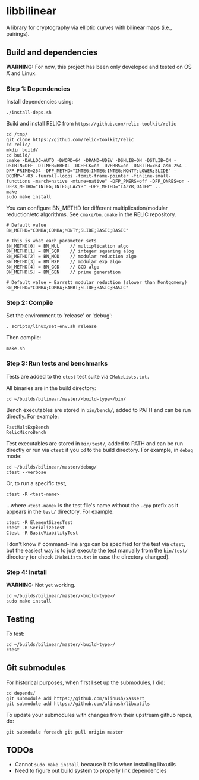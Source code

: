 # libbilinear

A library for cryptography via elliptic curves with bilinear maps (i.e., pairings).

## Build and dependencies

**WARNING:** For now, this project has been only developed and tested on OS X and Linux.

### Step 1: Dependencies

Install dependencies using:

    ./install-deps.sh

Build and install RELIC from `https://github.com/relic-toolkit/relic`

    cd /tmp/
    git clone https://github.com/relic-toolkit/relic
    cd relic/
    mkdir build/
    cd build/
    cmake -DALLOC=AUTO -DWORD=64 -DRAND=UDEV -DSHLIB=ON -DSTLIB=ON -DSTBIN=OFF -DTIMER=HREAL -DCHECK=on -DVERBS=on -DARITH=x64-asm-254 -DFP_PRIME=254 -DFP_METHD="INTEG;INTEG;INTEG;MONTY;LOWER;SLIDE" -DCOMP="-O3 -funroll-loops -fomit-frame-pointer -finline-small-functions -march=native -mtune=native" -DFP_PMERS=off -DFP_QNRES=on -DFPX_METHD="INTEG;INTEG;LAZYR" -DPP_METHD="LAZYR;OATEP" ..
    make
    sudo make install

You can configure BN_METHD for different multiplication/modular reduction/etc algorithms. See `cmake/bn.cmake` in the RELIC repository.

    # Default value
    BN_METHD="COMBA;COMBA;MONTY;SLIDE;BASIC;BASIC"

    # This is what each parameter sets
    BN_METHD[0] = BN_MUL    // multiplication algo
    BN_METHD[1] = BN_SQR    // integer squaring alog
    BN_METHD[2] = BN_MOD    // modular reduction algo
    BN_METHD[3] = BN_MXP    // modular exp algo
    BN_METHD[4] = BN_GCD    // GCD algo
    BN_METHD[5] = BN_GEN    // prime generation

    # Default value + Barrett modular reduction (slower than Montgomery) 
    BN_METHD="COMBA;COMBA;BARRT;SLIDE;BASIC;BASIC"

### Step 2: Compile

Set the environment to 'release' or 'debug':
    
    . scripts/linux/set-env.sh release

Then compile:

    make.sh

### Step 3: Run tests and benchmarks

Tests are added to the `ctest` test suite via `CMakeLists.txt.`

All binaries are in the build directory:

    cd ~/builds/bilinear/master/<build-type>/bin/

Bench executables are stored in `bin/bench/`, added to PATH and can be run directly. For example:

    FastMultExpBench
    RelicMicroBench

Test executables are stored in `bin/test/`, added to PATH and can be run directly or run via `ctest` if you `cd` to the build directory.
For example, in `debug` mode:

    cd ~/builds/bilinear/master/debug/
    ctest --verbose

Or, to run a specific test, 
    
    ctest -R <test-name>

...where `<test-name>` is the test file's name without the `.cpp` prefix as it appears in the `test/` directory. For example:

    ctest -R ElementSizesTest
    ctest -R SerializeTest
    Ctest -R BasicViabilityTest


I don't know if command-line args can be specified for the test via `ctest`, but the easiest way is to just execute the test manually from the `bin/test/` directory (or check `CMakeLists.txt` in case the directory changed).

### Step 4: Install

**WARNING:** Not yet working.

    cd ~/builds/bilinear/master/<build-type>/
    sudo make install

## Testing

To test:

    cd ~/builds/bilinear/master/<build-type>/
    ctest

## Git submodules

For historical purposes, when first I set up the submodules, I did:
    
    cd depends/
    git submodule add https://github.com/alinush/xassert 
    git submodule add https://github.com/alinush/libxutils

To update your submodules with changes from their upstream github repos, do:

    git submodule foreach git pull origin master

## TODOs

 - Cannot `sudo make install` because it fails when installing libxutils
 - Need to figure out build system to properly link dependencies
